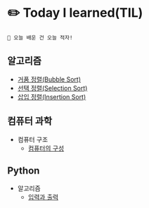 # ✏️ Today I learned(TIL)

```
👊 오늘 배운 건 오늘 적자!
```

## 알고리즘
- [거품 정렬(Bubble Sort)](Algorithm/거품%20정렬(Bubble%20Sort).md)
- [선택 정렬(Selection Sort)](Algorithm/선택%20정렬(Selection%20Sort).md)
- [삽입 정렬(Insertion Sort)](Algorithm/삽입%20정렬(Insertion%20Sort).md)

## 컴퓨터 과학
- 컴퓨터 구조
  - [컴퓨터의 구성](Computer_Science/Computer_Architecture/컴퓨터의%20구성.md)

## Python
 - 알고리즘
   - [입력과 출력](Python/입력과%20출력.md)